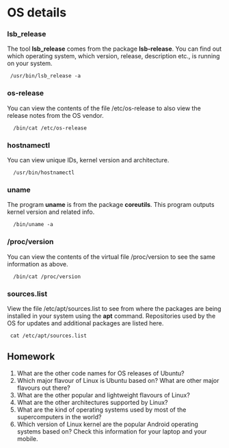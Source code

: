 # OS details


### lsb\_release
The tool **lsb_release** comes from the package **lsb-release**. You can find out which operating system, which version, release, description etc., is running on your system. 

     /usr/bin/lsb_release -a 

### os-release
You can view the contents of the file /etc/os-release to also view the release notes from the OS vendor.

      /bin/cat /etc/os-release

### hostnamectl
You can view unique IDs, kernel version and architecture.

      /usr/bin/hostnamectl 

### uname
The program **uname** is from the package **coreutils**. This program outputs kernel version and related info.

      /bin/uname -a

### /proc/version
You can view the contents of the virtual file /proc/version to see the same information as above.

      /bin/cat /proc/version

### sources.list
View the file /etc/apt/sources.list to see from where the packages are being installed in your system using the **apt** command. Repositories used by the OS for updates and additional packages are listed here.

     cat /etc/apt/sources.list

## Homework

1. What are the other code names for OS releases of Ubuntu?
2. Which major flavour of Linux is Ubuntu based on? What are other major flavours out there?
3. What are the other popular and lightweight flavours of Linux?
4. What are the other architectures supported by Linux?
5. What are the kind of operating systems used by most of the supercomputers in the world?
6. Which version of Linux kernel are the popular Android operating systems based on? Check this information for your laptop and your mobile.

